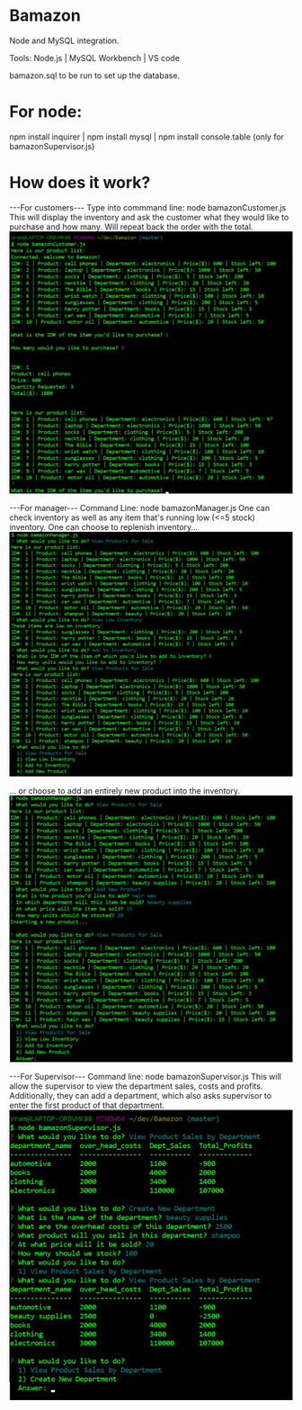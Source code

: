 
# Bamazon
Node and MySQL integration.

Tools:
Node.js | MySQL Workbench | VS code

bamazon.sql to be run to set up the database. 

# For node:
npm install inquirer | npm install mysql | npm install console.table (only for bamazonSupervisor.js)


# How does it work?

---For customers---
Type into commmand line: node bamazonCustomer.js
This will display the inventory and ask the customer what they would like to purchase and how many. Will repeat back the order with the total.
![customer](/customer.jpg)

---For manager---
Command Line: node bamazonManager.js
One can check inventory as well as any item that's running low (<=5 stock) inventory. One can choose to replenish inventory...
![manager](/manager1.jpg)

... or choose to add an entirely new product into the inventory.
![manager](/manager2.jpg)

---For Supervisor---
Command line: node bamazonSupervisor.js
This will allow the supervisor to view the department sales, costs and profits. Additionally, they can add a department, which also asks supervisor to enter the first product of that department.
![supervisor](/supervisor.jpg)
